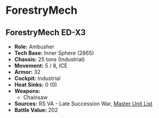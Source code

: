 # ForestryMech
## ForestryMech ED-X3
- **Role:** Ambusher
- **Tech Base:** Inner Sphere (2865)
- **Chassis:** 25 tons (Industrial)
- **Movement:** 5 / 8, ICE
- **Armor:** 32
- **Cockpit:** Industrial
- **Heat Sinks:** 0 (0)
- **Weapons:**
  - Chainsaw
- **Sources:** RS VA - Late Succession War, [Master Unit List](http://masterunitlist.info/Unit/Details/7160/forestrymech-ed-x3)
- **Battle Value:** 202

